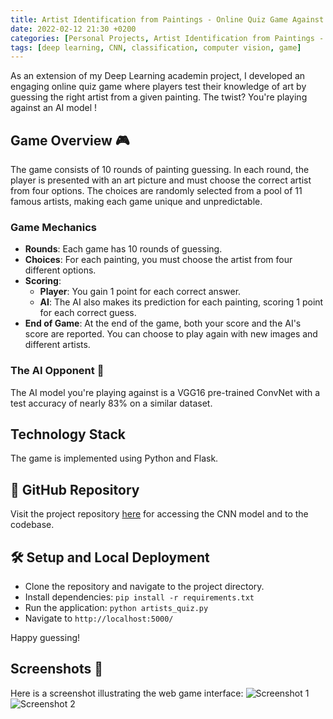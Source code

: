 ```yaml
---
title: Artist Identification from Paintings - Online Quiz Game Against an AI
date: 2022-02-12 21:30 +0200
categories: [Personal Projects, Artist Identification from Paintings - Online Quiz Game Against an AI]
tags: [deep learning, CNN, classification, computer vision, game]
---
```

As an extension of my Deep Learning academin project, I developed an engaging online quiz game where players test their knowledge of art by guessing the right artist from a given painting. The twist? You're playing against an AI model !

## Game Overview 🎮
The game consists of 10 rounds of painting guessing. In each round, the player is presented with an art picture and must choose the correct artist from four options. The choices are randomly selected from a pool of 11 famous artists, making each game unique and unpredictable.

### Game Mechanics
- **Rounds**: Each game has 10 rounds of guessing.
- **Choices**: For each painting, you must choose the artist from four different options.
- **Scoring**:
  - **Player**: You gain 1 point for each correct answer.
  - **AI**: The AI also makes its prediction for each painting, scoring 1 point for each correct guess.
- **End of Game**: At the end of the game, both your score and the AI's score are reported. You can choose to play again with new images and different artists.

### The AI Opponent 🤖

The AI model you're playing against is a VGG16 pre-trained ConvNet with a test accuracy of nearly 83% on a similar dataset. 

## Technology Stack
The game is implemented using Python and Flask.

## 🔗 GitHub Repository
Visit the project repository [here](https://github.com/enricollen/Artists-from-Paintings-Quiz) for accessing the CNN model and to the codebase.

## 🛠️ Setup and Local Deployment
- Clone the repository and navigate to the project directory.
- Install dependencies: `pip install -r requirements.txt`
- Run the application: `python artists_quiz.py`
- Navigate to `http://localhost:5000/`

Happy guessing!

## Screenshots 📸
Here is a screenshot illustrating the web game interface:
![Screenshot 1](https://user-images.githubusercontent.com/55366018/219872599-1597362a-611f-4ac4-94aa-77690d8e9eb3.png)
![Screenshot 2](https://user-images.githubusercontent.com/55366018/219872603-5b0c1fff-5f18-44a2-85be-9ee99e8fba95.png)